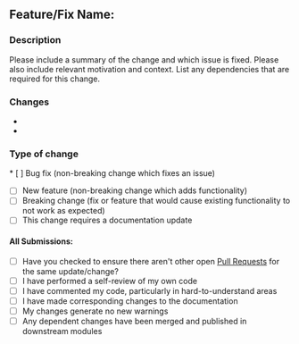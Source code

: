 ## Feature/Fix Name: 

### Description
Please include a summary of the change and which issue is fixed. Please also include relevant motivation and context. List any dependencies that are required for this change.

### Changes
  -
  -

### Type of change

* [ ] Bug fix (non-breaking change which fixes an issue)
* [ ] New feature (non-breaking change which adds functionality)
* [ ] Breaking change (fix or feature that would cause existing functionality to not work as expected)
* [ ] This change requires a documentation update

#### All Submissions:

* [ ] Have you checked to ensure there aren't other open [Pull Requests](../../../pulls) for the same update/change?
* [ ] I have performed a self-review of my own code
* [ ] I have commented my code, particularly in hard-to-understand areas
* [ ] I have made corresponding changes to the documentation
* [ ] My changes generate no new warnings
* [ ] Any dependent changes have been merged and published in downstream modules

<!-- You can erase any parts of this template not applicable to your Pull Request. -->

